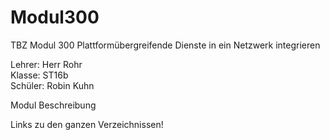 # Modul300
TBZ Modul 300 Plattformübergreifende Dienste in ein Netzwerk integrieren

Lehrer: Herr Rohr  
Klasse: ST16b  
Schüler: Robin Kuhn

Modul Beschreibung



Links zu den ganzen Verzeichnissen!
